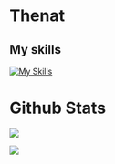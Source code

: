 # Thenat

## My skills
[![My Skills](https://skillicons.dev/icons?i=html,css,js,nodejs,react,ts,express,nestjs,py,rust&perline=6)](https://skillicons.dev)

# Github Stats

![ ](https://github-readme-stats.vercel.app/api/top-langs/?username=natProgramer&layout=compact&theme=tokyonight&hide=CSS)

![ ](https://github-readme-stats.vercel.app/api?username=NatProgramer&show_icons=true&theme=tokyonight)
